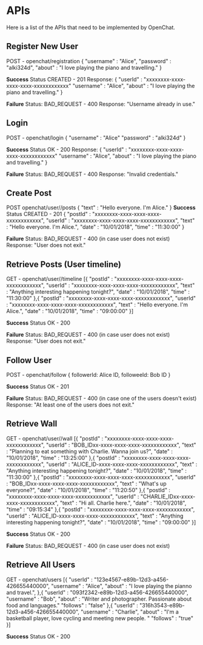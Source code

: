 # APIs

Here is a list of the APIs that need to be implemented by OpenChat.

## Register New User

POST - openchat/registration
{
	"username" : "Alice",
	"password" : "alki324d",
	"about" : "I love playing the piano and travelling."
}

**Success**
Status CREATED - 201
Response:
{
    "userId" : "xxxxxxxx-xxxx-xxxx-xxxx-xxxxxxxxxxxx"
	"username" : "Alice",
	"about" : "I love playing the piano and travelling."
}

**Failure**
Status: BAD_REQUEST - 400
Response: "Username already in use."

## Login

POST - openchat/login
{
	"username" : "Alice"
	"password" : "alki324d"
}

**Success**
Status OK - 200
Response:
{
    "userId" : "xxxxxxxx-xxxx-xxxx-xxxx-xxxxxxxxxxxx"
	"username" : "Alice",
	"about" : "I love playing the piano and travelling."
}

**Failure**
Status: BAD_REQUEST - 400
Response: "Invalid credentials."


## Create Post

POST openchat/user/<userId>/posts
{
	"text" : "Hello everyone. I'm Alice."
}
**Success**
Status CREATED - 201
{
	"postId" : "xxxxxxxx-xxxx-xxxx-xxxx-xxxxxxxxxxxx",
	"userId" : "xxxxxxxx-xxxx-xxxx-xxxx-xxxxxxxxxxxx",
	"text" : "Hello everyone. I'm Alice.",
 	"date" : "10/01/2018",
	"time" : "11:30:00"
}

**Failure**
Status: BAD_REQUEST - 400 (in case user does not exist)
Response: "User does not exit."

## Retrieve Posts (User timeline)

GET - openchat/user/<userId>/timeline
[{
	"postId" : "xxxxxxxx-xxxx-xxxx-xxxx-xxxxxxxxxxxx",
	"userId" : "xxxxxxxx-xxxx-xxxx-xxxx-xxxxxxxxxxxx",
	"text" : "Anything interesting happening tonight?",
 	"date" : "10/01/2018",
	"time" : "11:30:00"
},{
	"postId" : "xxxxxxxx-xxxx-xxxx-xxxx-xxxxxxxxxxxx",
	"userId" : "xxxxxxxx-xxxx-xxxx-xxxx-xxxxxxxxxxxx",
	"text" : "Hello everyone. I'm Alice.",
 	"date" : "10/01/2018",
	"time" : "09:00:00"
}]

**Success**
Status OK - 200

**Failure**
Status: BAD_REQUEST - 400 (in case user does not exist)
Response: "User does not exit."

## Follow User

POST - openchat/follow
{
	followerId: Alice ID,
	followeeId: Bob ID
}

**Success**
Status OK - 201

**Failure**
Status: BAD_REQUEST - 400  (in case one of the users doesn't exist)
Response: "At least one of the users does not exit."

## Retrieve Wall

GET - openchat/user/<userId>/wall
[{
	"postId" : "xxxxxxxx-xxxx-xxxx-xxxx-xxxxxxxxxxxx",
	"userId" : "BOB_IDxx-xxxx-xxxx-xxxx-xxxxxxxxxxxx",
	"text" : "Planning to eat something with Charlie. Wanna join us?",
 	"date" : "10/01/2018",
	"time" : "13:25:00"
},{
	"postId" : "xxxxxxxx-xxxx-xxxx-xxxx-xxxxxxxxxxxx",
	"userId" : "ALICE_ID-xxxx-xxxx-xxxx-xxxxxxxxxxxx",
	"text" : "Anything interesting happening tonight?",
 	"date" : "10/01/2018",
	"time" : "11:30:00"
},{
	"postId" : "xxxxxxxx-xxxx-xxxx-xxxx-xxxxxxxxxxxx",
	"userId" : "BOB_IDxx-xxxx-xxxx-xxxx-xxxxxxxxxxxx",
	"text" : "What's up everyone?",
 	"date" : "10/01/2018",
	"time" : "11:20:50"
},{
	"postId" : "xxxxxxxx-xxxx-xxxx-xxxx-xxxxxxxxxxxx",
	"userId" : "CHARLIE_IDxx-xxxx-xxxx-xxxxxxxxxxxx",
	"text" : "Hi all. Charlie here.",
 	"date" : "10/01/2018",
	"time" : "09:15:34"
},{
	"postId" : "xxxxxxxx-xxxx-xxxx-xxxx-xxxxxxxxxxxx",
	"userId" : "ALICE_ID-xxxx-xxxx-xxxx-xxxxxxxxxxxx",
	"text" : "Anything interesting happening tonight?",
 	"date" : "10/01/2018",
	"time" : "09:00:00"
}]

**Success**
Status OK - 200

**Failure**
Status: BAD_REQUEST - 400  (in case user does not exist)

## Retrieve All Users

GET - openchat/users
[{
	"userId" : "123e4567-e89b-12d3-a456-426655440000",
	"username" : "Alice",
	"about" : "I love playing the pianno and travel.",
},{
	"userId" : "093f2342-e89b-12d3-a456-426655440000",
	"username" : "Bob",
	"about" : "Writer and photographer. Passionate about food and languages."
	"follows" : "false"
},{
	"userId" : "316h3543-e89b-12d3-a456-426655440000",
	"username" : "Charlie",
	"about" : "I'm a basketball player, love cycling and meeting new people. "
	"follows" : "true"
}]

**Success**
Status OK - 200
